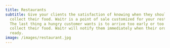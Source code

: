 ```yaml
---
title: Restaurants
subtitle: Give your clients the satisfaction of knowing when they should come to
  collect their food. Waitr is a point of sale customized for your restaurant.
  The last thing a hungry customer wants is to arrive too early or too late to
  collect their food. Waitr will notify them immediately when their order is
  ready.
image: /images/restaurant.jpg
---
```

